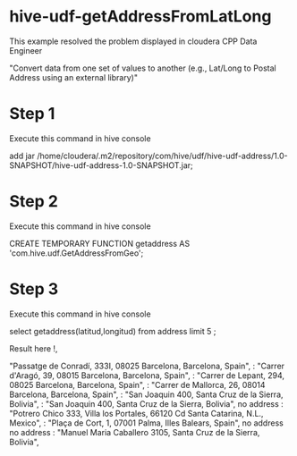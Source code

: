 # hive-udf-getAddressFromLatLong


This example resolved the problem displayed in cloudera CPP Data Engineer

"Convert data from one set of values to another (e.g., Lat/Long to Postal Address using an external library)"

# Step 1
Execute this command in hive console

add  jar /home/cloudera/.m2/repository/com/hive/udf/hive-udf-address/1.0-SNAPSHOT/hive-udf-address-1.0-SNAPSHOT.jar;

# Step 2
Execute this command in hive console

CREATE TEMPORARY FUNCTION getaddress AS 'com.hive.udf.GetAddressFromGeo';

# Step 3
Execute this command in hive console

select getaddress(latitud,longitud) from address limit 5 ;


Result here !,


 "Passatge de Conradí, 333I, 08025 Barcelona, Barcelona, Spain",
 : "Carrer d'Aragó, 39, 08015 Barcelona, Barcelona, Spain",
 : "Carrer de Lepant, 294, 08025 Barcelona, Barcelona, Spain",
 : "Carrer de Mallorca, 26, 08014 Barcelona, Barcelona, Spain",
 : "San Joaquin 400, Santa Cruz de la Sierra, Bolivia",
 : "San Joaquin 400, Santa Cruz de la Sierra, Bolivia",
no address
 : "Potrero Chico 333, Villa los Portales, 66120 Cd Santa Catarina, N.L., Mexico",
 : "Plaça de Cort, 1, 07001 Palma, Illes Balears, Spain",
no address
no address
 : "Manuel Maria Caballero 3105, Santa Cruz de la Sierra, Bolivia",
